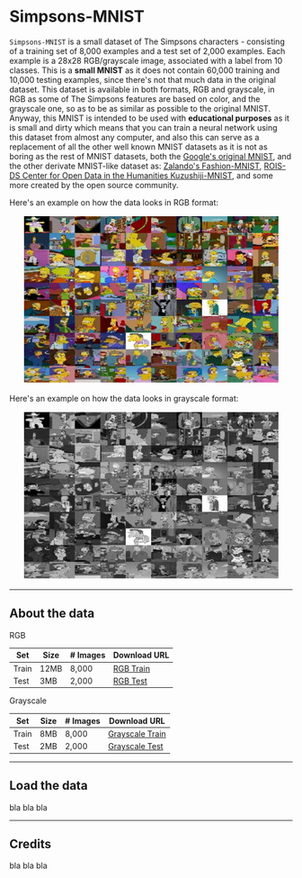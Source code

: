 # Simpsons-MNIST

`Simpsons-MNIST` is a small dataset of The Simpsons characters - consisting of a training set of 8,000 examples
and a test set of 2,000 examples. Each example is a 28x28 RGB/grayscale image, associated with a label from 10 classes.
This is a __small MNIST__ as it does not contain 60,000 training and 10,000 testing examples, since there's not 
that much data in the original dataset. This dataset is available in both formats, RGB and grayscale, in RGB as
some of The Simpsons features are based on color, and the grayscale one, so as to be as similar as possible to the
original MNIST. Anyway, this MNIST is intended to be used with __educational purposes__ as it is small and dirty 
which means that you can train a neural network using this dataset from almost any computer, and
also this can serve as a replacement of all the other well known MNIST datasets as it is not as boring as the
rest of MNIST datasets, both the [Google's original MNIST](https://github.com/google/n-digit-mnist), 
and the other derivate MNIST-like dataset as: [Zalando's Fashion-MNIST](https://github.com/zalandoresearch/fashion-mnist), 
[ROIS-DS Center for Open Data in the Humanities Kuzushiji-MNIST](https://github.com/rois-codh/kmnist), and some
more created by the open source community.

Here's an example on how the data looks in RGB format:

<p align="center">
  <img width="460" height="300" src="utils/images/rgb-overview.jpg">
</p>

Here's an example on how the data looks in grayscale format:

<p align="center">
  <img width="460" height="300" src="utils/images/grayscale-overview.jpg">
</p>

---

## About the data

RGB

|   Set | Size | \# Images | Download URL
|-------|------|-----------|--------------
| Train | 12MB |     8,000 | [RGB Train]()
|  Test |  3MB |     2,000 | [RGB Test]()

Grayscale

|   Set | Size | \# Images |     Download URL
|-------|------|-----------|------------------
| Train |  8MB |     8,000 | [Grayscale Train]()
|  Test |  2MB |     2,000 | [Grayscale Test]()

---

## Load the data

bla bla bla

---

## Credits

bla bla bla